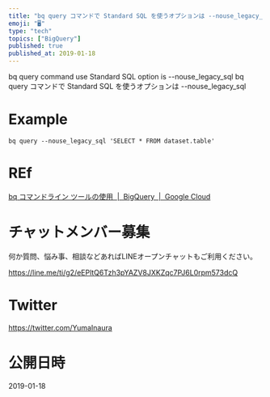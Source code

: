 ```yaml
---
title: "bq query コマンドで Standard SQL を使うオプションは --nouse_legacy_sql"
emoji: "🖥"
type: "tech"
topics: ["BigQuery"]
published: true
published_at: 2019-01-18
---
```


bq query command use Standard SQL option is --nouse_legacy_sql
bq query コマンドで Standard SQL を使うオプションは --nouse_legacy_sql

# Example

```
bq query --nouse_legacy_sql 'SELECT * FROM dataset.table'
```

# REf

[bq コマンドライン ツールの使用  |  BigQuery  |  Google Cloud](https://cloud.google.com/bigquery/docs/bq-command-line-tool)








<!-- Update From Qiita API -->

# チャットメンバー募集


何か質問、悩み事、相談などあればLINEオープンチャットもご利用ください。

https://line.me/ti/g2/eEPltQ6Tzh3pYAZV8JXKZqc7PJ6L0rpm573dcQ





# Twitter


https://twitter.com/YumaInaura


<!-- Update From Qiita API -->



# 公開日時

2019-01-18
